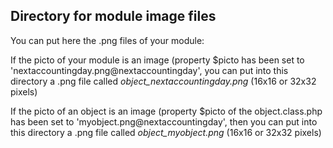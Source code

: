 
Directory for module image files
--------------------------------

You can put here the .png files of your module:


If the picto of your module is an image (property $picto has been set to 'nextaccountingday.png@nextaccountingday', you can put into this
directory a .png file called *object_nextaccountingday.png* (16x16 or 32x32 pixels)


If the picto of an object is an image (property $picto of the object.class.php has been set to 'myobject.png@nextaccountingday', then you can put into this
directory a .png file called *object_myobject.png* (16x16 or 32x32 pixels)

